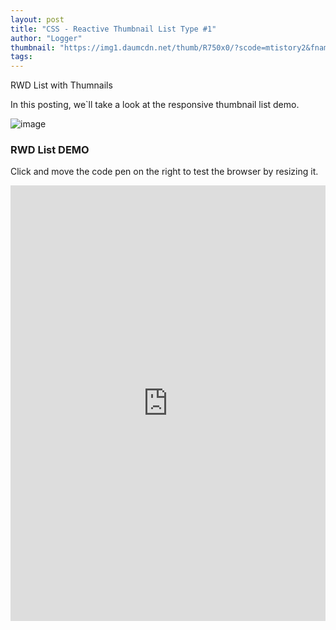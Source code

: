```yaml
---
layout: post
title: "CSS - Reactive Thumbnail List Type #1"
author: "Logger"
thumbnail: "https://img1.daumcdn.net/thumb/R750x0/?scode=mtistory2&fname=https%3A%2F%2Ft1.daumcdn.net%2Fcfile%2Ftistory%2F2713AC41576896A818"
tags: 
---
```



RWD List with Thumnails

In this posting, we`ll take a look at the responsive thumbnail list demo.

![image](https://t1.daumcdn.net/cfile/tistory/2713AC41576896A818)

### RWD List DEMO

Click and move the code pen on the right to test the browser by resizing it.

<iframe allowfullscreen="true" allowpaymentrequest="true" allowtransparency="true" class="cp_embed_iframe " frameborder="0" height="697" width="100%" name="cp_embed_1" scrolling="no" src="https://codepen.io/jaehee/embed/VjKOvY?height=697&amp;theme-id=19458&amp;slug-hash=VjKOvY&amp;default-tab=result&amp;user=jaehee&amp;embed-version=2&amp;name=cp_embed_1" style="width: 100%; overflow:hidden; display:block;" title="CodePen Embed" loading="lazy" id="cp_embed_VjKOvY"></iframe>